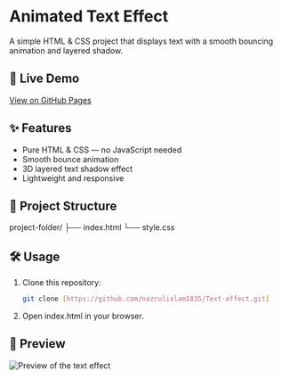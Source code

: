 # Animated Text Effect

A simple HTML & CSS project that displays text with a smooth bouncing animation and layered shadow.

## 🚀 Live Demo
[View on GitHub Pages](https://github.com/Nazrulislam1835/Text-Effect.git)

## ✨ Features
- Pure HTML & CSS — no JavaScript needed
- Smooth bounce animation
- 3D layered text shadow effect
- Lightweight and responsive

## 📁 Project Structure
project-folder/
├── index.html
└── style.css

## 🛠️ Usage
1. Clone this repository:
   ```bash
   git clone [https://github.com/nazrulislam1835/Text-effect.git]
2. Open index.html in your browser.

## 📸 Preview
![Preview of the text effect](Screenshot.png)
